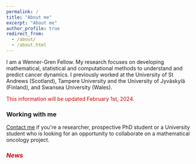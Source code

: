 ```yaml
---
permalink: /
title: "About me"
excerpt: "About me"
author_profile: true
redirect_from: 
  - /about/
  - /about.html
---
```



I am a Wenner-Gren Fellow. 
My research focuses on developing mathematical, statistical and computational methods to understand and predict cancer dynamics. 
I previously worked at the University of St Andrews (Scotland), Tampere University and the University of Jyväskylä (Finland), and Swansea University (Wales). 

<p>
<span style="color: #cc0000;">This information will be updated February 1st, 2024. </span>
</p>

### Working with me

<a href="https://sarahamis.github.io/contact/">Contact me</a>  if you're a researcher, prospective PhD student or a University student who is looking for an opportunity to collaborate on a mathematical oncology project. 

### <span style="color: #cc0000;">*News*</span>








 
